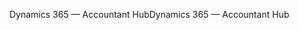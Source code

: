 <span data-ttu-id="1a691-101">Dynamics 365 — Accountant Hub</span><span class="sxs-lookup"><span data-stu-id="1a691-101">Dynamics 365 — Accountant Hub</span></span>

